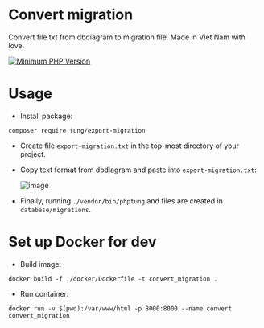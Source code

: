 # Convert migration
Convert file txt from dbdiagram to migration file. Made in Viet Nam with love.

[![Minimum PHP Version](https://img.shields.io/badge/php-%3E%3D%208.1-8892BF.svg?style=flat-square)](https://php.net/)

# Usage
- Install package:

```
composer require tung/export-migration
```
- Create file `export-migration.txt` in the top-most directory of your project.
- Copy text format from dbdiagram and paste into `export-migration.txt`:

  ![image](https://user-images.githubusercontent.com/88578610/172752159-6f1aae2b-6fb7-4ddc-8cfa-c6b95be82d63.png)

- Finally, running `./vendor/bin/phptung` and files are created in `database/migrations`.

# Set up Docker for dev
- Build image:

```
docker build -f ./docker/Dockerfile -t convert_migration .
```
- Run container:
```
docker run -v $(pwd):/var/www/html -p 8000:8000 --name convert convert_migration
```
